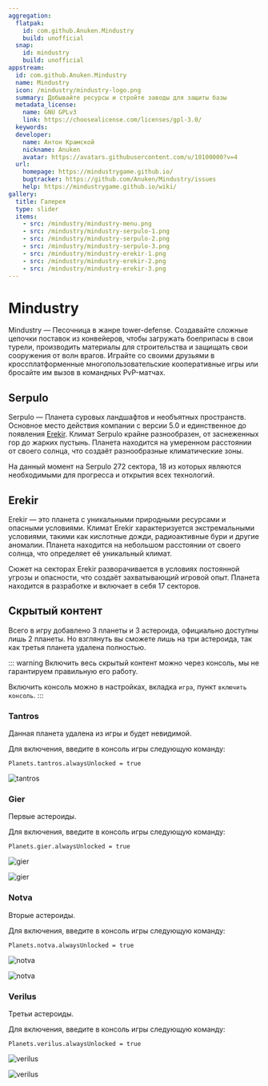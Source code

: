 ```yaml
---
aggregation:
  flatpak:
    id: com.github.Anuken.Mindustry
    build: unofficial
  snap:
    id: mindustry
    build: unofficial
appstream:
  id: com.github.Anuken.Mindustry
  name: Mindustry
  icon: /mindustry/mindustry-logo.png
  summary: Добывайте ресурсы и стройте заводы для защиты базы
  metadata_license:
    name: GNU GPLv3
    link: https://choosealicense.com/licenses/gpl-3.0/
  keywords:
  developer:
    name: Антон Крамской
    nickname: Anuken
    avatar: https://avatars.githubusercontent.com/u/10100000?v=4
  url:
    homepage: https://mindustrygame.github.io/
    bugtracker: https://github.com/Anuken/Mindustry/issues
    help: https://mindustrygame.github.io/wiki/
gallery:
  title: Галерея
  type: slider
  items:
    - src: /mindustry/mindustry-menu.png
    - src: /mindustry/mindustry-serpulo-1.png
    - src: /mindustry/mindustry-serpulo-2.png
    - src: /mindustry/mindustry-serpulo-3.png
    - src: /mindustry/mindustry-erekir-1.png
    - src: /mindustry/mindustry-erekir-2.png
    - src: /mindustry/mindustry-erekir-3.png
---
```


# Mindustry

Mindustry — Песочница в жанре tower-defense. Создавайте сложные цепочки поставок из конвейеров, чтобы загружать боеприпасы в свои турели, производить материалы для строительства и защищать свои сооружения от волн врагов. Играйте со своими друзьями в кроссплатформенные многопользовательские кооперативные игры или бросайте им вызов в командных PvP-матчах.

<AGWGallery />

<!--@include: @apps/_parts/install/content-flatpak.md-->
<!--@include: @apps/_parts/install/content-snap.md-->

## Serpulo

Serpulo — Планета суровых ландшафтов и необъятных пространств. Основное место действия компании с версии 5.0 и единственное до появления [Erekir](#erekir). Климат Serpulo крайне разнообразен, от заснеженных гор до жарких пустынь. Планета находится на умеренном расстоянии от своего солнца, что создаёт разнообразные климатические зоны.

На данный момент на Serpulo 272 сектора, 18 из которых являются необходимыми для прогресса и открытия всех технологий.

## Erekir

Erekir — это планета с уникальными природными ресурсами и опасными условиями. Климат Erekir характеризуется экстремальными условиями, такими как кислотные дожди, радиоактивные бури и другие аномалии. Планета находится на небольшом расстоянии от своего солнца, что определяет её уникальный климат.

Сюжет на секторах Erekir разворачивается в условиях постоянной угрозы и опасности, что создаёт захватывающий игровой опыт. Планета находится в разработке и включает в себя 17 секторов.

## Скрытый контент

Всего в игру добавлено 3 планеты и 3 астероида, официально доступны лишь 2 планеты. Но взглянуть вы сможете лишь на три астероида, так как третья планета удалена полностью.

::: warning
Включить весь скрытый контент можно через консоль, мы не гарантируем правильную его работу.

Включить консоль можно в настройках, вкладка `игра`, пункт `включить консоль`.
:::

### Tantros

Данная планета удалена из игры и будет невидимой.

Для включения, введите в консоль игры следующую команду:

```
Planets.tantros.alwaysUnlocked = true
```

![tantros](/mindustry/mindustry-tantros.png)

### Gier

Первые астероиды.

Для включения, введите в консоль игры следующую команду:

```
Planets.gier.alwaysUnlocked = true
```

![gier](/mindustry/mindustry-gier-1.png)

![gier](/mindustry/mindustry-gier-2.png)

### Notva

Вторые астероиды.

Для включения, введите в консоль игры следующую команду:

```
Planets.notva.alwaysUnlocked = true
```

![notva](/mindustry/mindustry-notva-1.png)

![notva](/mindustry/mindustry-notva-2.png)

### Verilus

Третьи астероиды.

Для включения, введите в консоль игры следующую команду:

```
Planets.verilus.alwaysUnlocked = true
```

![verilus](/mindustry/mindustry-verilus-1.png)

![verilus](/mindustry/mindustry-verilus-2.png)
